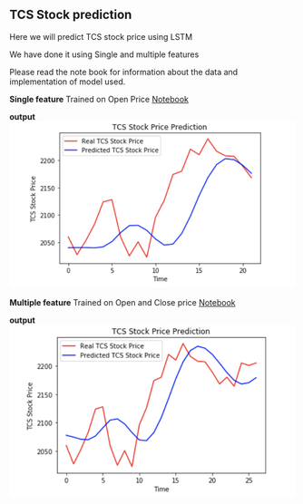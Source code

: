## TCS Stock prediction

Here we will predict TCS stock price using LSTM 

We have done it using Single and multiple features

Please read the note book for information about the data and implementation of model used.

**Single feature**
Trained on Open Price
[Notebook](https://github.com/utkarshut/Deep-Learning--MLP-RNN-LSTM-Projects/blob/master/RNN%20--%20Mini-Project/TCS%20Stock%20Prediction/TCS_stock_prediction.ipynb)

**output**
<img src="./output_images/single_feature.png" alt="Final Output"/>


**Multiple feature**
Trained on Open and Close price
[Notebook](https://github.com/utkarshut/Deep-Learning--MLP-RNN-LSTM-Projects/blob/master/RNN%20--%20Mini-Project/TCS%20Stock%20Prediction/TCS_stock_prediction-multiple%20feature.ipynb)

**output**
<img src="./output_images/multiple_feature.png" alt="Final Output"/>

